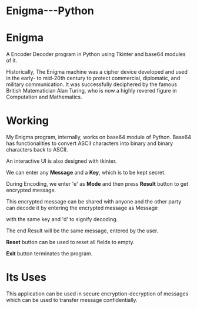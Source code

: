 # Enigma---Python

# Enigma
A Encoder Decoder program in Python using Tkinter and base64 modules of it.

Historically, The Enigma machine was a cipher device developed and used in the early- to mid-20th century to protect commercial, diplomatic, and military communication. It was successfully deciphered by the famous British Matematician Alan Turing, who is now a highly revered figure in Computation and Mathematics.

# Working
My Enigma program, internally, works on base64 module of Python. Base64 has functionalities to convert ASCII characters into binary and binary characters back to ASCII.

An interactive UI is also designed with tkinter. 

We can enter any **Message** and a **Key**, which is to be kept secret.

During Encoding, we enter 'e' as **Mode** and then press **Result** button to get encrypted message.

This encrypted message can be shared with anyone and the other party can decode it by entering the encrypted message as Message

with the same key and 'd' to signify decoding.

The end Result will be the same message, entered by the user.

**Reset** button can be used to reset all fields to empty.

**Exit** button terminates the program.

# Its Uses
This application can be used in secure encryption-decryption of messages which can be used to transfer message confidentially.
